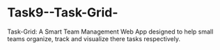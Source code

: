 # Task9--Task-Grid-
Task-Grid: A Smart Team Management Web App designed to help small teams organize, track and visualize there tasks respectively.
